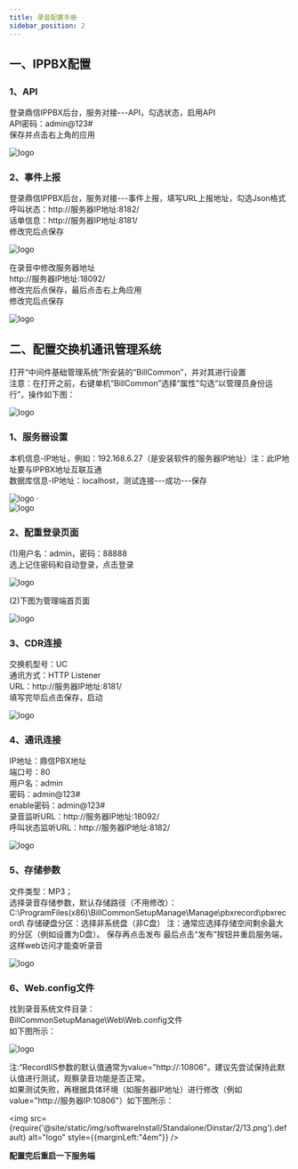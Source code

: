 ```yaml
---
title: 录音配置手册
sidebar_position: 2
---
```

## 一、IPPBX配置
### 1、API
<p style={{marginLeft:"2em" ,fontSize:"20px"}}>
登录鼎信IPPBX后台，服务对接---API，勾选状态，启用API<br />
API密码：<span style={{ color:"red"}}>admin@123#</span><br />
保存并点击右上角的应用
</p>
<!-- <img src="/img/softwareInstall/Standalone/Dinstar/2/1.png" alt="" style={{ marginLeft: "4em"}} />· -->
<img src={require('@site/static/img/softwareInstall/Standalone/Dinstar/2/1.png').default} alt="logo" style={{marginLeft:"4em"}} />

### 2、事件上报
<p style={{marginLeft:"2em" ,fontSize:"20px"}}>
登录鼎信IPPBX后台，服务对接---事件上报，填写URL上报地址，勾选Json格式<br />
呼叫状态：<span style={{ color:"red"}}>ht<span>tp</span>://服务器IP地址:8182/</span><br />
话单信息：<span style={{ color:"red"}}>ht<span>tp</span>://服务器IP地址:8181/</span><br />
修改完后点保存
</p>
<!-- <img src="/img/softwareInstall/Standalone/Dinstar/2/2.png" alt="" style={{ marginLeft: "4em"}} />· -->
<img src={require('@site/static/img/softwareInstall/Standalone/Dinstar/2/2.png').default} alt="logo" style={{marginLeft:"4em"}} />

<p style={{marginLeft:"2em" ,fontSize:"20px"}}>
在录音中修改服务器地址<br />
<span style={{ color:"red"}}>htt<span>p</span>://服务器IP地址:18092/<br /></span>
修改完后点保存，最后点击右上角应用<br />
修改完后点保存
</p>
<!-- <img src="/img/softwareInstall/Standalone/Dinstar/2/3.png" alt="" style={{ marginLeft: "4em"}} />· -->
<img src={require('@site/static/img/softwareInstall/Standalone/Dinstar/2/3.png').default} alt="logo" style={{marginLeft:"4em"}} />

## 二、配置交换机通讯管理系统
<p style={{marginLeft:"2em" ,fontSize:"20px"}}>
打开“中间件基础管理系统”所安装的“BillCommon”，并对其进行设置<br />
<span style={{ color:"red"}}>注意：在打开之前，右键单机“BillCommon”选择“属性”勾选“以管理员身份运行”，操作如下图：</span>
</p>
<!-- <img src="/img/softwareInstall/Standalone/Dinstar/2/4.png" alt="" style={{ marginLeft: "4em"}} />· -->
<img src={require('@site/static/img/softwareInstall/Standalone/Dinstar/2/4.png').default} alt="logo" style={{marginLeft:"4em"}} />

### 1、服务器设置
<p style={{marginLeft:"2em" ,fontSize:"20px"}}>
本机信息-IP地址，例如：192.168.6.27（是安装软件的服务器IP地址）<span style={{ color:"red"}}>注：此IP地址要与IPPBX地址互联互通</span><br />
数据库信息-IP地址：localhost，测试连接---成功---保存
</p>
<!-- <img src="/img/softwareInstall/Standalone/Dinstar/2/5.png" alt="" style={{ marginLeft: "4em"}} /> -->
<img src={require('@site/static/img/softwareInstall/Standalone/Dinstar/2/5.png').default} alt="logo" style={{marginLeft:"4em"}} />
·<br />
<!-- <img src="/img/softwareInstall/Standalone/Dinstar/2/6.png" alt="" style={{ marginLeft: "8em"}} />· -->
<img src={require('@site/static/img/softwareInstall/Standalone/Dinstar/2/6.png').default} alt="logo" style={{marginLeft:"4em"}} />

### 2、配重登录页面
<p style={{marginLeft:"2em" ,fontSize:"20px"}}>
(1)用户名：admin，密码：88888<br />
选上记住密码和自动登录，点击登录
</p>
<!-- <img src="/img/softwareInstall/Standalone/Dinstar/2/7.png" alt="" style={{ marginLeft: "4em"}} />· -->
<img src={require('@site/static/img/softwareInstall/Standalone/Dinstar/2/7.png').default} alt="logo" style={{marginLeft:"4em"}} />

<p style={{marginLeft:"2em" ,fontSize:"20px"}}>
(2)下图为管理端首页面
</p>
<!-- <img src="/img/softwareInstall/Standalone/Dinstar/2/8.png" alt="" style={{ marginLeft: "4em"}} />· -->
<img src={require('@site/static/img/softwareInstall/Standalone/Dinstar/2/8.png').default} alt="logo" style={{marginLeft:"4em"}} />

### 3、CDR连接
<p style={{marginLeft:"2em" ,fontSize:"20px"}}>
交换机型号：<span style={{ color:"red"}}>UC</span><br />
通讯方式：<span style={{ color:"red"}}>HTTP Listener</span><br />
URL：<span style={{ color:"red"}}>htt<span>p</span>://服务器IP地址:8181/</span><br />
填写完毕后点击<span style={{ color:"red"}}>保存，启动</span>
</p>
<!-- <img src="/img/softwareInstall/Standalone/Dinstar/2/9.png" alt="" style={{ marginLeft: "4em"}} />· -->
<img src={require('@site/static/img/softwareInstall/Standalone/Dinstar/2/9.png').default} alt="logo" style={{marginLeft:"4em"}} />

### 4、通讯连接
<p style={{marginLeft:"2em" ,fontSize:"20px"}}>
IP地址：<span style={{ color:"red"}}>鼎信PBX地址</span><br />
端口号：<span style={{ color:"red"}}>80</span><br />
用户名：<span style={{ color:"red"}}>admin</span><br />
密码：<span style={{ color:"red"}}>admin@123#</span><br />
enable密码：<span style={{ color:"red"}}>admin@123#</span><br />
录音监听URL：<span style={{ color:"red"}}>h<span>tt</span>p://服务器IP地址:18092/</span><br />
呼叫状态监听URL：<span style={{ color:"red"}}>htt<span>p:</span>//服务器IP地址:8182/</span>
</p>
<!-- <img src="/img/softwareInstall/Standalone/Dinstar/2/10.png" alt="" style={{ marginLeft: "4em"}} />· -->
<img src={require('@site/static/img/softwareInstall/Standalone/Dinstar/2/10.png').default} alt="logo" style={{marginLeft:"4em"}} />

### 5、存储参数
<p style={{marginLeft:"2em" ,fontSize:"20px"}}>
文件类型：MP3；<br />
选择录音存储参数，默认存储路径（不用修改）：
<span style={{ color:"red"}}>
C:\ProgramFiles(x86)\BillCommonSetupManage\Manage\pbxrecord\pbxrecord\
</span>
存储硬盘分区：选择非系统盘（非C盘）
<span style={{ color:"red"}}>
注：通常应选择存储空间剩余最大的分区（例如设置为D盘）。
</span>
保存再点击发布
<span style={{ color:"red"}}>最后点击“发布”按钮并重启服务端，这样web访问才能查听录音</span>
</p>
<!-- <img src="/img/softwareInstall/Standalone/Dinstar/2/11.png" alt="" style={{ marginLeft: "4em"}} />· -->
<img src={require('@site/static/img/softwareInstall/Standalone/Dinstar/2/11.png').default} alt="logo" style={{marginLeft:"4em"}} />

### 6、Web.config文件
<p style={{marginLeft:"2em" ,fontSize:"20px"}}>
找到录音系统文件目录：	<br />
BillCommonSetupManage\Web\Web.config文件<br />
如下图所示：
</p>
<!-- <img src="/img/softwareInstall/Standalone/Dinstar/2/12.png" alt="" style={{ marginLeft: "4em"}} />· -->
<img src={require('@site/static/img/softwareInstall/Standalone/Dinstar/2/12.png').default} alt="logo" style={{marginLeft:"4em"}} />

<p style={{marginLeft:"2em" ,color:"red" ,fontSize:"20px"}}>
注:“RecordIIS参数的默认值通常为value="http://:10806"。建议先尝试保持此默认值进行测试，观察录音功能是否正常。<br />
如果测试失败，再根据具体环境（如服务器IP地址）进行修改（例如value="ht<span>tp</span>://服务器IP:10806"）如下图所示：
</p>

<!-- <img src="/img/softwareInstall/Standalone/Dinstar/2/13.png" alt="" style={{ marginLeft: "4em"}} />· -->
<img src={require('@site/static/img/softwareInstall/Standalone/Dinstar/2/13.png').default} alt="logo" style={{marginLeft:"4em"}} />

<p style={{marginLeft:"2em" ,fontSize:"20px"}}>
<strong>配置完后重启一下服务端</strong>
</p>


